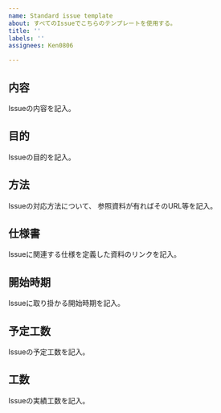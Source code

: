 ```yaml
---
name: Standard issue template
about: すべてのIssueでこちらのテンプレートを使用する。
title: ''
labels: ''
assignees: Ken0806

---
```


内容
-
Issueの内容を記入。

目的
-
Issueの目的を記入。

方法
-
Issueの対応方法について、
参照資料が有ればそのURL等を記入。

仕様書
-
Issueに関連する仕様を定義した資料のリンクを記入。

開始時期
-
Issueに取り掛かる開始時期を記入。

予定工数
-
Issueの予定工数を記入。

工数
-
Issueの実績工数を記入。
